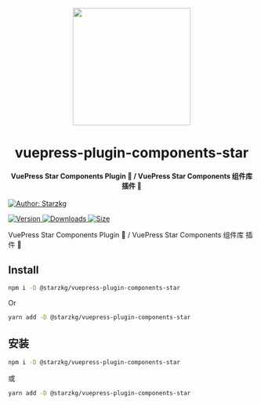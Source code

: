 <!-- markdownlint-disable -->
<p align="center">
  <img width="240" src="https://vuepress-star.shentuzhigang.cn/images/hero.png" style="text-align: center;"/>
</p>
<h1 align="center">vuepress-plugin-components-star</h1>
<h4 align="center">VuePress Star Components Plugin 📄 / VuePress Star Components 组件库 插件 📄</h4>

[![Author: Starzkg](https://img.shields.io/badge/Author-Starzkg-blue.svg?style=for-the-badge)](https://shentuzhigang.cn)

<!-- markdownlint-restore -->

[![Version](https://img.shields.io/npm/v/@starzkg/vuepress-plugin-components-star.svg?style=flat-square&logo=npm) ![Downloads](https://img.shields.io/npm/dm/@starzkg/vuepress-plugin-components-star.svg?style=flat-square&logo=npm) ![Size](https://img.shields.io/bundlephobia/min/@starzkg/vuepress-plugin-components-star?style=flat-square&logo=npm)](https://www.npmjs.com/package/@starzkg/vuepress-plugin-components-star)

VuePress Star Components Plugin 📄 / VuePress Star Components 组件库 插件 📄

## Install

```bash
npm i -D @starzkg/vuepress-plugin-components-star
```

Or

```bash
yarn add -D @starzkg/vuepress-plugin-components-star
```

## 安装

```bash
npm i -D @starzkg/vuepress-plugin-components-star
```

或

```bash
yarn add -D @starzkg/vuepress-plugin-components-star
```
